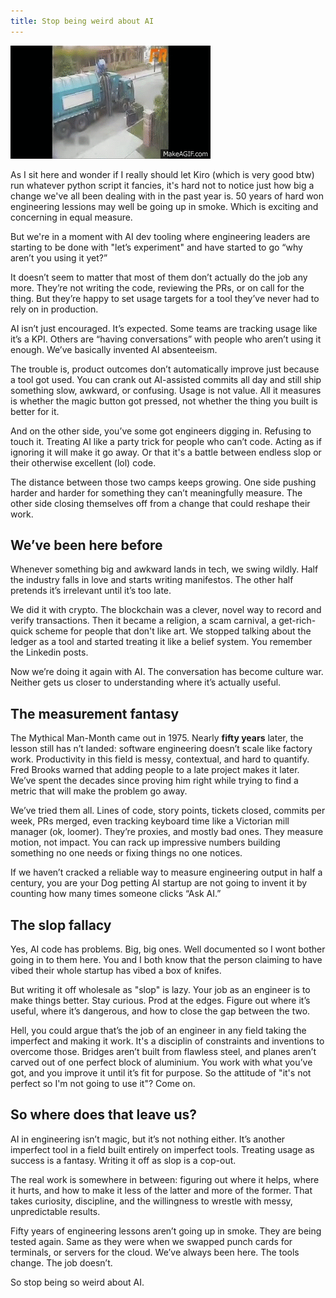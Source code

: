 ```yaml
---
title: Stop being weird about AI
---
```


![Scrum](/assets/images/truck.gif)


As I sit here and wonder if I really should let Kiro (which is very good btw) run whatever python script it fancies, it's hard not to notice just how big a change we've all been dealing with in the past year is. 50 years of hard won engineering lessions may well be going up in smoke. Which is exciting and concerning in equal measure.

But we're in a moment with AI dev tooling where engineering leaders are starting to be done with "let’s experiment" and have started to go “why aren’t you using it yet?”

It doesn’t seem to matter that most of them don’t actually do the job any more. They’re not writing the code, reviewing the PRs, or on call for the thing. But they’re happy to set usage targets for a tool they’ve never had to rely on in production.

AI isn’t just encouraged. It’s expected. Some teams are tracking usage like it’s a KPI. Others are “having conversations” with people who aren’t using it enough. We’ve basically invented AI absenteeism.

The trouble is, product outcomes don’t automatically improve just because a tool got used. You can crank out AI-assisted commits all day and still ship something slow, awkward, or confusing. Usage is not value. All it measures is whether the magic button got pressed, not whether the thing you built is better for it.

And on the other side, you’ve some got engineers digging in. Refusing to touch it. Treating AI like a party trick for people who can’t code. Acting as if ignoring it will make it go away. Or that it's a battle between endless slop or their otherwise excellent (lol) code.

The distance between those two camps keeps growing. One side pushing harder and harder for something they can’t meaningfully measure. The other side closing themselves off from a change that could reshape their work.

## We’ve been here before

Whenever something big and awkward lands in tech, we swing wildly. Half the industry falls in love and starts writing manifestos. The other half pretends it’s irrelevant until it’s too late.

We did it with crypto. The blockchain was a clever, novel way to record and verify transactions. Then it became a religion, a scam carnival, a get-rich-quick scheme for people that don't like art. We stopped talking about the ledger as a tool and started treating it like a belief system. You remember the Linkedin posts.

Now we’re doing it again with AI. The conversation has become culture war. Neither gets us closer to understanding where it’s actually useful.

## The measurement fantasy

The Mythical Man-Month came out in 1975. Nearly **fifty years** later, the lesson still has n’t landed: software engineering doesn’t scale like factory work. Productivity in this field is messy, contextual, and hard to quantify. Fred Brooks warned that adding people to a late project makes it later. We’ve spent the decades since proving him right while trying to find a metric that will make the problem go away.

We’ve tried them all. Lines of code, story points, tickets closed, commits per week, PRs merged, even tracking keyboard time like a Victorian mill manager (ok, loomer). They’re proxies, and mostly bad ones. They measure motion, not impact. You can rack up impressive numbers building something no one needs or fixing things no one notices.

If we haven’t cracked a reliable way to measure engineering output in half a century, you are your Dog petting AI startup are not going to invent it by counting how many times someone clicks “Ask AI.”

## The slop fallacy

Yes, AI code has problems. Big, big ones. Well documented so I wont bother going in to them here. You and I both know that the person claiming to have vibed their whole startup has vibed a box of knifes.

But writing it off wholesale as "slop" is lazy. Your job as an engineer is to make things better. Stay curious. Prod at the edges. Figure out where it’s useful, where it’s dangerous, and how to close the gap between the two.

Hell, you could argue that’s the job of an engineer in any field taking the imperfect and making it work. It's a disciplin of constraints and inventions to overcome those. Bridges aren’t built from flawless steel, and planes aren’t carved out of one perfect block of aluminium. You work with what you’ve got, and you improve it until it’s fit for purpose. So the attitude of "it's not perfect so I'm not going to use it"? Come on.

## So where does that leave us?

AI in engineering isn’t magic, but it’s not nothing either. It’s another imperfect tool in a field built entirely on imperfect tools. Treating usage as success is a fantasy. Writing it off as slop is a cop-out.

The real work is somewhere in between: figuring out where it helps, where it hurts, and how to make it less of the latter and more of the former. That takes curiosity, discipline, and the willingness to wrestle with messy, unpredictable results.

Fifty years of engineering lessons aren’t going up in smoke. They are being tested again. Same as they were when we swapped punch cards for terminals, or servers for the cloud. We’ve always been here. The tools change. The job doesn’t.

So stop being so weird about AI.